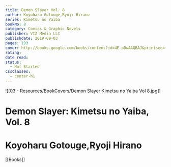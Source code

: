 ```yaml
---
title: Demon Slayer Vol. 8
author: Koyoharu Gotouge,Ryoji Hirano
series: Kimetsu no Yaiba
bookNo: 8
category: Comics & Graphic Novels
publisher: VIZ Media LLC
publishdate: 2019-09-03
pages: 193
cover: http://books.google.com/books/content?id=4E-pDwAAQBAJ&printsec=frontcover&img=1&zoom=1&source=gbs_api
rating: 
date read: 
status:
  - Not Started
cssclasses:
  - center-h1
---
```

![[03 - Resources/BookCovers/Demon Slayer Kimetsu no Yaiba Vol 8.jpg]]
# Demon Slayer: Kimetsu no Yaiba, Vol. 8
# Koyoharu Gotouge,Ryoji Hirano







[[Books]]